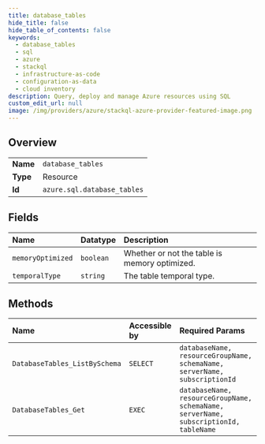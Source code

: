 ```yaml
---
title: database_tables
hide_title: false
hide_table_of_contents: false
keywords:
  - database_tables
  - sql
  - azure    
  - stackql
  - infrastructure-as-code
  - configuration-as-data
  - cloud inventory
description: Query, deploy and manage Azure resources using SQL
custom_edit_url: null
image: /img/providers/azure/stackql-azure-provider-featured-image.png
---
```

  
    

## Overview
<table><tbody>
<tr><td><b>Name</b></td><td><code>database_tables</code></td></tr>
<tr><td><b>Type</b></td><td>Resource</td></tr>
<tr><td><b>Id</b></td><td><code>azure.sql.database_tables</code></td></tr>
</tbody></table>

## Fields
| Name | Datatype | Description |
|:-----|:---------|:------------|
| `memoryOptimized` | `boolean` | Whether or not the table is memory optimized. |
| `temporalType` | `string` | The table temporal type. |
## Methods
| Name | Accessible by | Required Params | Description |
|:-----|:--------------|:----------------|:------------|
| `DatabaseTables_ListBySchema` | `SELECT` | `databaseName, resourceGroupName, schemaName, serverName, subscriptionId` | List database tables |
| `DatabaseTables_Get` | `EXEC` | `databaseName, resourceGroupName, schemaName, serverName, subscriptionId, tableName` | Get database table |
